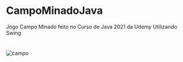 # CampoMinadoJava
Jogo Campo Minado feito no Curso de Java 2021 da Udemy
Utilizando Swing

#

![campo](https://user-images.githubusercontent.com/90485265/154331001-01c39a2c-30ed-4c64-91cf-787b6d71bfc6.png)
